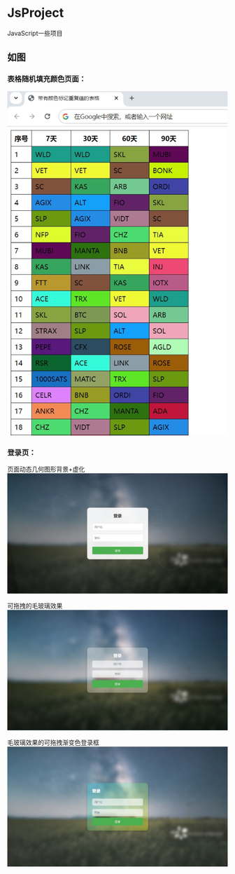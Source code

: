 # JsProject
JavaScript一些项目

## 如图
### 表格随机填充颜色页面：
![image](https://raw.githubusercontent.com/WuLex/UsefulPicture/main/jsimgs/filltablecolors.png)

### 登录页：

页面动态几何图形背景+虚化
![image](https://raw.githubusercontent.com/WuLex/UsefulPicture/refs/heads/main/html5/loginpage/geometric-shapes.png)

可拖拽的毛玻璃效果
![image](https://raw.githubusercontent.com/WuLex/UsefulPicture/refs/heads/main/html5/loginpage/backdrop-filter.png)

毛玻璃效果的可拖拽渐变色登录框
![image](https://raw.githubusercontent.com/WuLex/UsefulPicture/refs/heads/main/html5/loginpage/gradient-animation.png)
